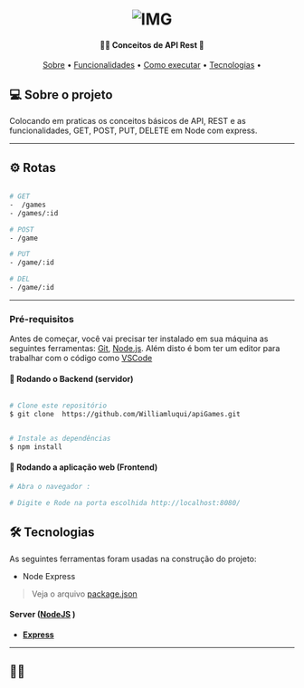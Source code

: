 <h1 align="center">
    <img alt="IMG" title="IMG" src="https://user-images.githubusercontent.com/88260564/180133227-f4d8997c-1a44-4a37-84a5-072a7fa6efea.png "  />
</h1>




<h4 align="center"> 
	   👨‍💻 Conceitos de API Rest  🚀 
</h4>

<p align="center">
 <a href="#-sobre-o-projeto">Sobre</a> •
 <a href="#-funcionalidades">Funcionalidades</a> • 
 <a href="#-como-executar-o-projeto">Como executar</a> • 
 <a href="#-tecnologias">Tecnologias</a> • 
</p>


## 💻 Sobre o projeto

 Colocando em praticas os conceitos básicos de API, REST e as funcionalidades, GET, POST, PUT, DELETE em Node com express.

---

## ⚙️ Rotas
```bash

# GET
-  /games
- /games/:id

# POST
- /game

# PUT
- /game/:id

# DEL
- /game/:id

```
---


### Pré-requisitos

Antes de começar, você vai precisar ter instalado em sua máquina as seguintes ferramentas:
[Git](https://git-scm.com), [Node.js](https://nodejs.org/en/). 
Além disto é bom ter um editor para trabalhar com o código como [VSCode](https://code.visualstudio.com/)

#### 🎲 Rodando o Backend (servidor)

```bash

# Clone este repositório
$ git clone  https://github.com/Williamluqui/apiGames.git


# Instale as dependências
$ npm install

```

#### 🧭 Rodando a aplicação web (Frontend)

```bash
# Abra o navegador :

# Digite e Rode na porta escolhida http://localhost:8080/


```
## 🛠 Tecnologias

As seguintes ferramentas foram usadas na construção do projeto:

+ Node Express



> Veja o arquivo  [package.json](https://github.com/Williamluqui/apiGames/blob/main/package.json)

#### [](https://github.com/Williamluqui/apiGames)**Server**  ([NodeJS](https://nodejs.org/en/)  )

-   **[Express](https://expressjs.com/)**








---

## 👨‍💻 
